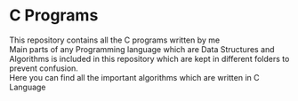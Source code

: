 <html>

<h1>C Programs</h1>
<p>This repository contains all the C programs written by me<br>
     Main parts of any Programming language which are Data Structures and Algorithms is included in this repository which are kept in different folders to prevent confusion.<br>
     Here you can find all the important algorithms which are written in C Language
</p>

</html>
